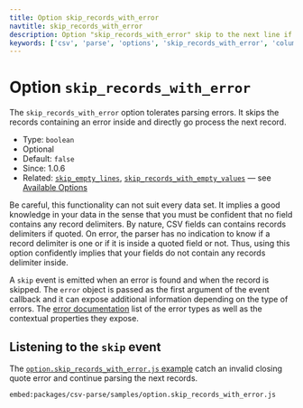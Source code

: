 ```yaml
---
title: Option skip_records_with_error
navtitle: skip_records_with_error
description: Option "skip_records_with_error" skip to the next line if a parsing error occurred.
keywords: ['csv', 'parse', 'options', 'skip_records_with_error', 'columns']
---
```


# Option `skip_records_with_error`

The `skip_records_with_error` option tolerates parsing errors. It skips the records containing an error inside and directly go process the next record.

* Type: `boolean`
* Optional
* Default: `false`
* Since: 1.0.6
* Related: [`skip_empty_lines`](/parse/options/skip_empty_lines/), [`skip_records_with_empty_values`](/parse/options/skip_records_with_empty_values/) &mdash; see [Available Options](/parse/options/#available-options)

Be careful, this functionality can not suit every data set. It implies a good knowledge in your data in the sense that you must be confident that no field contains any record delimiters. By nature, CSV fields can contains records delimiters if quoted. On error, the parser has no indication to know if a record delimiter is one or if it is inside a quoted field or not. Thus, using this option confidently implies that your fields do not contain any records delimiter inside.

A `skip` event is emitted when an error is found and when the record is skipped. The `error` object is passed as the first argument of the event callback and it can expose additional information depending on the type of errors. The [error documentation](/parse/errors/) list of the error types as well as the contextual properties they expose.

## Listening to the `skip` event

The [`option.skip_records_with_error.js` example](https://github.com/adaltas/node-csv/blob/master/packages/csv-parse/samples/option.skip_records_with_error.js) catch an invalid closing quote error and continue parsing the next records.

`embed:packages/csv-parse/samples/option.skip_records_with_error.js`
